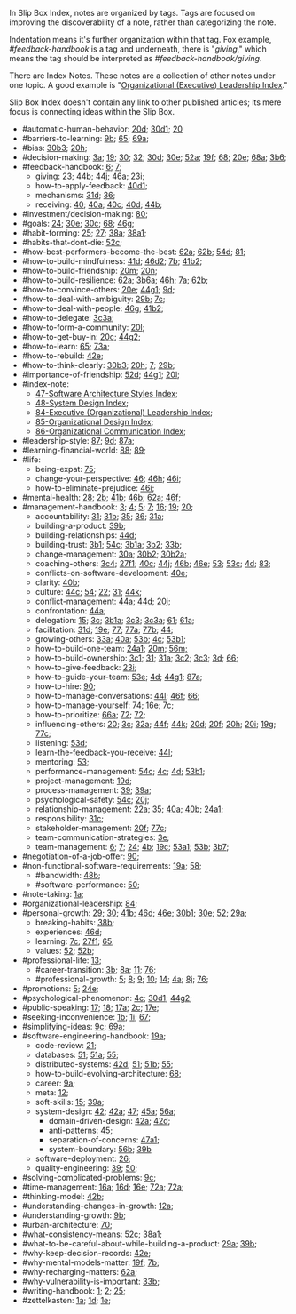 
In Slip Box Index, notes are organized by tags. Tags are focused on improving the discoverability of a note, rather than categorizing the note.

Indentation means it's further organization within that tag. Fox example, *#feedback-handbook* is a tag and underneath, there is "*giving*," which means the tag should be interpreted as *#feedback-handbook/giving*.

There are Index Notes. These notes are a collection of other notes under one topic. A good example is "[Organizational (Executive) Leadership Index](/notes/84/)."

Slip Box Index doesn't contain any link to other published articles; its mere focus is connecting ideas within the Slip Box.

- #automatic-human-behavior: [20d](/notes/20d/); [30d1](/notes/30d1/); [20](/notes/20/)
- #barriers-to-learning: [9b](/notes/9b/); [65](/notes/65/); [69a](/notes/69a/);
- #bias: [30b3](/notes/30b3/); [20h](/notes/20h/);
- #decision-making: [3a](/notes/3a/); [19](/notes/19/); [30](/notes/30/); [32](/notes/32/); [30d](/notes/30d/); [30e](/notes/30e/); [52a](/notes/52a/); [19f](/notes/19f/); [68](/notes/68/); [20e](/notes/20e/); [68a](/notes/68a/); [3b6](/notes/3b6/);
- #feedback-handbook: [6](/notes/6/); [7](/notes/7/);
  - giving: [23](/notes/23/); [44b](/notes/44b/); [44j](/notes/44j/); [46a](/notes/46a/); [23i](/notes/23i/);
  - how-to-apply-feedback: [40d1](/notes/40d1/);
  - mechanisms: [31d](/notes/31d/); [36](/notes/36/);
  - receiving: [40](/notes/40/); [40a](/notes/40a/); [40c](/notes/40c/); [40d](/notes/40d/); [44b](/notes/44b/);
- #investment/decision-making: [80](/notes/80/);
- #goals: [24](/notes/24/); [30e](/notes/30e/); [30c](/notes/30c/); [68](/notes/68/); [46g](/notes/46g/);
- #habit-forming: [25](/notes/25/); [27](/notes/27/); [38a](/notes/38a/); [38a1](/notes/38a1/);
- #habits-that-dont-die: [52c](/notes/52c/);
- #how-best-performers-become-the-best: [62a](/notes/62a/); [62b](/notes/62b/); [54d](/notes/54d/); [81](/notes/81/);
- #how-to-build-mindfulness: [41d](/notes/41d/); [46d2](/notes/46d2/); [7b](/notes/7b/); [41b2](/notes/41b2/);
- #how-to-build-friendship: [20m](/notes/20m/); [20n](/notes/20n/);
- #how-to-build-resilience: [62a](/notes/62a/); [3b6a](/notes/3b6a/); [46h](/notes/46h/); [7a](/notes/7a/); [62b](/notes/62b/);
- #how-to-convince-others: [20e](/notes/20e/); [44g1](/notes/44g1/); [9d](/notes/9d/);
- #how-to-deal-with-ambiguity: [29b](/notes/29b/); [7c](/notes/7c/);
- #how-to-deal-with-people: [46g](/notes/46g/); [41b2](/notes/41b2/);
- #how-to-delegate: [3c3a](/notes/3c3a/);
- #how-to-form-a-community: [20l](/notes/20l/);
- #how-to-get-buy-in: [20c](/notes/20c/); [44g2](/notes/44g2/);
- #how-to-learn: [65](/notes/65/); [73a](/notes/73a/);
- #how-to-rebuild: [42e](/notes/42e/);
- #how-to-think-clearly: [30b3](/notes/30b3/); [20h](/notes/20h/); [7](/notes/7/); [29b](/notes/29b/);
- #importance-of-friendship: [52d](/notes/52d/); [44g1](/notes/44g1/); [20l](/notes/20l/);
- #index-note:
  - [47-Software Architecture Styles Index](/notes/47/);
  - [48-System Design Index](/notes/48/);
  - [84-Executive (Organizational) Leadership Index](/notes/84/);
  - [85-Organizational Design Index](/notes/85/);
  - [86-Organizational Communication Index](/notes/86/);
- #leadership-style: [87](/notes/87/); [9d](/notes/9d/); [87a](/notes/87a/);
- #learning-financial-world: [88](/notes/88/); [89](/notes/89/);
- #life:
  - being-expat: [75](/notes/75/);
  - change-your-perspective: [46](/notes/46/); [46h](/notes/46h/); [46i](/notes/46i/);
  - how-to-eliminate-prejudice: [46i](/notes/46i/);
- #mental-health: [28](/notes/28/); [2b](/notes/2b/); [41b](/notes/41b/); [46b](/notes/46b/); [62a](/notes/62a/); [46f](/notes/46f/);
- #management-handbook: [3](/notes/3/); [4](/notes/4/); [5](/notes/5/); [7](/notes/7/); [16](/notes/16/); [19](/notes/19/); [20](/notes/20/);
  - accountability: [31](/notes/31/); [31b](/notes/31b/); [35](/notes/35/); [36](/notes/36/); [31a](/notes/31a/);
  - building-a-product: [39b](/notes/39b/);
  - building-relationships: [44d](/notes/44d/);
  - building-trust: [3b1](/notes/3b1/); [54c](/notes/54c/); [3b1a](/notes/3b1a/); [3b2](/notes/3b2/); [33b](/notes/33b/);
  - change-management: [30a](/notes/30a/); [30b2](/notes/30b2/); [30b2a](/notes/30b2a/);
  - coaching-others: [3c4](/notes/3c4/); [27f1](/notes/27f1/); [40c](/notes/40c/); [44j](/notes/44j/); [46b](/notes/46b/); [46e](/notes/46e/); [53](/notes/53/); [53c](/notes/53c/); [4d](/notes/4d/); [83](/notes/83/);
  - conflicts-on-software-development: [40e](/notes/40e/);
  - clarity: [40b](/notes/40b/);
  - culture: [44c](/notes/44c/); [54](/notes/54/); [22](/notes/22/); [31](/notes/31/); [44k](/notes/44k/);
  - conflict-management: [44a](/notes/44a/); [44d](/notes/44d/); [20j](/notes/20j/);
  - confrontation: [44a](/notes/44a/);
  - delegation: [15](/notes/15/); [3c](/notes/3c/); [3b1a](/notes/3b1a/); [3c3](/notes/3c3/); [3c3a](/notes/3c3a/); [61](/notes/61/); [61a](/notes/61a/);
  - facilitation: [31d](/notes/31d/); [19e](/notes/19e/); [77](/notes/77/); [77a](/notes/77a/); [77b](/notes/77b/); [44](/notes/44/);
  - growing-others: [33a](/notes/33a/); [40a](/notes/40a/); [53b](/notes/53b/); [4c](/notes/4c/); [53b1](/notes/53b1/);
  - how-to-build-one-team: [24a1](/notes/24a1/); [20m](/notes/20m/); [56m;](/notes/56m/)
  - how-to-build-ownership: [3c1](/notes/3c1/); [31](/notes/31/); [31a](/notes/31a/); [3c2](/notes/3c2/); [3c3](/notes/3c3/); [3d](/notes/3d/); [66](/notes/66/);
  - how-to-give-feedback: [23i](/notes/23i/);
  - how-to-guide-your-team: [53e](/notes/53e/); [4d](/notes/4d/); [44g1](/notes/44g1/); [87a](/notes/87a/);
  - how-to-hire: [90](/notes/90/);
  - how-to-manage-conversations: [44l](/notes/44l/); [46f](/notes/46f/); [66](/notes/66/);
  - how-to-manage-yourself: [74](/notes/74/); [16e](/notes/16e/); [7c](/notes/7c/);
  - how-to-prioritize: [66a](/notes/66a/); [72](/notes/72/); [72](/notes/72/);
  - influencing-others: [20](/notes/20/); [3c](/notes/3c/); [32a](/notes/32a/); [44f](/notes/44f/); [44k](/notes/44k/); [20d](/notes/20d/); [20f](/notes/20f/); [20h](/notes/20h/); [20i](/notes/20i/); [19g](/notes/19g/); [77c](/notes/77c/);
  - listening: [53d](/notes/53d/);
  - learn-the-feedback-you-receive: [44l](/notes/44l/);
  - mentoring: [53](/notes/53/);
  - performance-management: [54c](/notes/54c/); [4c](/notes/4c/); [4d](/notes/4d/); [53b1](/notes/53b1/);
  - project-management: [19d](/notes/19d/);
  - process-management: [39](/notes/39/); [39a](/notes/39a/);
  - psychological-safety: [54c](/notes/54c/); [20j](/notes/20j/);
  - relationship-management: [22a](/notes/22a/); [35](/notes/35/); [40a](/notes/40a/); [40b](/notes/40b/); [24a1](/notes/24a1/);
  - responsibility: [31c](/notes/31c/);
  - stakeholder-management: [20f](/notes/20f/); [77c](/notes/77c/);
  - team-communication-strategies: [3e](/notes/3e/);
  - team-management: [6](/notes/6/); [7](/notes/7/); [24](/notes/24/); [4b](/notes/4b/); [19c](/notes/19c/); [53a1](/notes/53a1/); [53b](/notes/53b/); [3b7](/notes/3b7/);
- #negotiation-of-a-job-offer: [90](/notes/90/);
- #non-functional-software-requirements: [19a](/notes/19a/); [58](/notes/58/);
  - #bandwidth: [48b](/notes/48b/);
  - #software-performance: [50](/notes/50/);
- #note-taking: [1a](/notes/1a/);
- #organizational-leadership: [84](/notes/84/);
- #personal-growth: [29](/notes/29/); [30](/notes/30/); [41b](/notes/41b/); [46d](/notes/46d/); [46e](/notes/46e/); [30b1](/notes/30b1/); [30e](/notes/30e/); [52](/notes/52/); [29a](/notes/29a/);
  - breaking-habits: [38b](/notes/38b/);
  - experiences: [46d](/notes/46d/);
  - learning: [7c](/notes/7c/); [27f1](/notes/27f1/); [65](/notes/65/);
  - values: [52](/notes/52/); [52b](/notes/52b/);
- #professional-life: [13](/notes/13/);
  - #career-transition: [3b](/notes/3b/); [8a](/notes/8a/); [11](/notes/11/); [76](/notes/76/);
  - #professional-growth: [5](/notes/5/); [8](/notes/8/); [9](/notes/9/); [10](/notes/10/); [14](/notes/14/); [4a](/notes/4a/); [8j](/notes/8j/); [76](/notes/76/);
- #promotions: [5](/notes/5/); [24e](/notes/24e/);
- #psychological-phenomenon: [4c](/notes/4c/); [30d1](/notes/30d1/); [44g2](/notes/44g2/);
- #public-speaking: [17](/notes/17/); [18](/notes/18/); [17a](/notes/17a/); [2c](/notes/2c/); [17e](/notes/17e/);
- #seeking-inconvenience: [1b](/notes/1b/); [1i](/notes/1i/); [67](/notes/67/);
- #simplifying-ideas: [9c](/notes/9c/); [69a](/notes/69a/);
- #software-engineering-handbook: [19a](/notes/19a/);
  - code-review: [21](/notes/21/);
  - databases: [51](/notes/51/); [51a](/notes/51a/); [55](/notes/55/);
  - distributed-systems: [42d](/notes/42d/); [51](/notes/51/); [51b](/notes/51b/); [55](/notes/55/);
  - how-to-build-evolving-architecture: [68](/notes/68/);
  - career: [9a](/notes/9a/);
  - meta: [12](/notes/12/);
  - soft-skills: [15](/notes/15/); [39a](/notes/39a/);
  - system-design: [42](/notes/42/); [42a](/notes/42a/); [47](/notes/47/); [45a](/notes/45a/); [56a](/notes/56a/);
    - domain-driven-design: [42a](/notes/42a/); [42d](/notes/42d/);
    - anti-patterns: [45](/notes/45/);
    - separation-of-concerns: [47a1](/notes/47a1/);
    - system-boundary: [56b](/notes/56b/); [39b](/notes/39b/)
  - software-deployment: [26](/notes/26/);
  - quality-engineering: [39](/notes/39/); [50](/notes/50/);
- #solving-complicated-problems: [9c](/notes/9c/);
- #time-management: [16a](/notes/16a/); [16d](/notes/16d/); [16e](/notes/16e/); [72a](/notes/72a/); [72a](/notes/72a/);
- #thinking-model: [42b](/notes/42b/);
- #understanding-changes-in-growth: [12a](/notes/12a/);
- #understanding-growth: [9b](/notes/9b/);
- #urban-architecture: [70](/notes/70/);
- #what-consistency-means: [52c](/notes/52c/); [38a1](/notes/38a1/);
- #what-to-be-careful-about-while-building-a-product: [29a](/notes/29a/); [39b](/notes/39b/);
- #why-keep-decision-records: [42e](/notes/42e/);
- #why-mental-models-matter: [19f](/notes/19f/); [7b](/notes/7b/);
- #why-recharging-matters: [62a](/notes/62a/);
- #why-vulnerability-is-important: [33b](/notes/33b/);
- #writing-handbook: [1](/notes/1/); [2](/notes/2/); [25](/notes/25/);
- #zettelkasten: [1a](/notes/1a/); [1d](/notes/1d/); [1e](/notes/1e/);
